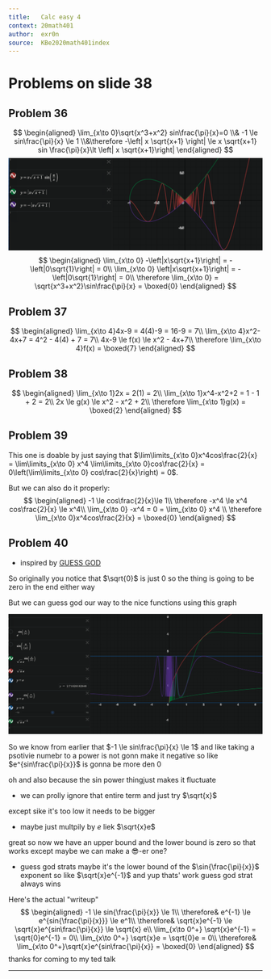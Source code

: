 ```yaml
---
title:   Calc easy 4
context: 20math401
author:  exr0n
source:  KBe2020math401index
---
```


# Problems on slide 38
## Problem 36
$$
\begin{aligned}
\lim_{x\to 0}\sqrt{x^3+x^2} sin\frac{\pi}{x}=0
\\& -1 \le sin\frac{\pi}{x} \le 1 \\&\therefore -\left| x \sqrt{x+1} \right| \le x \sqrt{x+1} sin \frac{\pi}{x}\lt \left| x \sqrt{x+1}\right|
\end{aligned}
$$
![](./Pastedimage20200923221014.png)
$$
\begin{aligned}
\lim_{x\to 0} -\left|x\sqrt{x+1}\right| = -\left|0\sqrt{1}\right| = 0\\
\lim_{x\to 0} \left|x\sqrt{x+1}\right| = -\left|0\sqrt{1}\right| = 0\\
\therefore \lim_{x\to 0} = \sqrt{x^3+x^2}\sin\frac{\pi}{x} = \boxed{0}
\end{aligned}
$$

## Problem 37
$$
\begin{aligned}
\lim_{x\to 4}4x-9 = 4(4)-9 = 16-9 = 7\\
\lim_{x\to 4}x^2-4x+7 = 4^2 - 4(4) + 7 = 7\\
4x-9 \le f(x) \le x^2 - 4x+7\\
\therefore \lim_{x\to 4}f(x) = \boxed{7}
\end{aligned}
$$

## Problem 38
$$
\begin{aligned}
\lim_{x\to 1}2x = 2(1) = 2\\
\lim_{x\to 1}x^4-x^2+2 = 1 - 1 + 2 = 2\\
2x \le g(x) \le x^2 - x^2 + 2\\
\therefore \lim_{x\to 1}g(x) = \boxed{2}
\end{aligned}
$$

## Problem 39
This one is doable by just saying that $\lim\limits_{x\to 0}x^4cos\frac{2}{x} = \lim\limits_{x\to 0} x^4 \lim\limits_{x\to 0}cos\frac{2}{x} = 0\left(\lim\limits_{x\to 0} cos\frac{2}{x}\right) = 0$.

But we can also do it properly:
$$
\begin{aligned}
-1 \le cos\frac{2}{x}\le 1\\
\therefore -x^4 \le x^4 cos\frac{2}{x} \le x^4\\
\lim_{x\to 0} -x^4 = 0 = \lim_{x\to 0} x^4 \\
\therefore \lim_{x\to 0}x^4cos\frac{2}{x} = \boxed{0}
\end{aligned}
$$

## Problem 40
- inspired by [GUESS GOD](https://github.com/perfectblue/ctf-writeups/tree/master/2020/csaw-quals-2020/take-it-easy)

So originally you notice that $\sqrt{0}$ is just $0$ so the thing is going to be zero in the end either way

But we can guess god our way to the nice functions using this graph

![](./Pastedimage20200923222859.png)

So we know from earlier that $-1 \le sin\frac{\pi}{x} \le 1$ and like taking a psotivie numebr to a power is not gonn make it negative so like $e^{sin\frac{\pi}{x}}$ is gonna be more den $0$

oh and also because the sin power thingjust makes it fluctuate 
- we can prolly ignore that entire term and just try $\sqrt{x}$ 

except sike it's too low it needs to be bigger

- maybe just multpily by $e$ liek $\sqrt{x}e$

great so now we have an upper bound and the lower bound is zero so that works except maybe we can make a :sunglasses:-er one?
- guess god strats maybe it's the lower bound of the $\sin{\frac{\pi}{x}}$ exponent so like $\sqrt{x}e^{-1}$ and yup thats' work guess god strat always wins

Here's the actual "writeup"
$$
\begin{aligned}
-1 \le sin{\frac{\pi}{x}} \le 1\\
\therefore& e^{-1} \le e^{sin{\frac{\pi}{x}}} \le e^1\\
\therefore& \sqrt{x}e^{-1} \le \sqrt{x}e^{sin\frac{\pi}{x}} \le \sqrt{x} e\\
\lim_{x\to 0^+} \sqrt{x}e^{-1} = \sqrt{0}e^{-1} = 0\\
\lim_{x\to 0^+} \sqrt{x}e = \sqrt{0}e = 0\\
\therefore& \lim_{x\to 0^+}\sqrt{x}e^{sin\frac{\pi}{x}} = \boxed{0}
\end{aligned}
$$
thanks for coming to my ted talk

---

